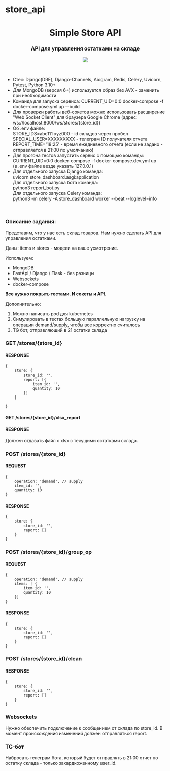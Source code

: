 # store_api

<h1  align="center">Simple Store API</h1>
<h3 align="center">API для управления остатками на складе</h3>
<p align="center"><img src="https://img.shields.io/badge/made_by-KD3821-coral"></p><br>


<ul>

<li>Стек: Django(DRF), Django-Channels, Aiogram, Redis, Celery, Uvicorn, Pytest, Python 3.10+</li>

<li>Для MongoDB (версия 6+) используется образ без AVX - заменить при необходимости</li>

<li>Команда для запуска сервиса: CURRENT_UID=0:0 docker-compose -f docker-compose.yml up --build</li>

<li>Для проверки работы веб-сокетов можно использовать расширение "Web Socket Client" для браузера Google Chrome (адрес: ws://localhost:8000/ws/stores/{store_id})</li>

<li>Об .env файле:<br>STORE_IDS=abc111 xyz000 - id складов через пробел<br>SPECIAL_USER=ХХХХХХХХХ - телеграм ID получателя отчета<br>REPORT_TIME='18:25' - время ежедневного отчета (если не задано - отправляется в 21:00 по умолчанию)</li>

<li>Для прогона тестов запустить сервис с помощью команды:<br>CURRENT_UID=0:0 docker-compose -f docker-compose.dev.yml up<br>(в .env файле везде указать 127.0.0.1)</li> 

<li>Для отдельного запуска Django команда:<br>uvicorn store_dashboard.asgi:application<br>Для отдельного запуска бота команда:<br>python3 report_bot.py<br>Для отдельного запуска Celery команда:<br>python3 -m celery -A store_dashboard worker --beat --loglevel=info</li>

</ul>
<br>
<h3>Описание задания:</h3>
Представим, что у нас есть склад товаров. Нам нужно сделать API для управления остатками.

Даны: items и stores - модели на ваше усмотрение.

Используем:
- MongoDB
- FastApi / Django / Flask - без разницы
- Websockets
- docker-compose

**Все нужно покрыть тестами. И сокеты и API.**


Дополнительно:
1. Можно написать pod для kubernetes
2. Симулировать в тестах большую параллельную нагрузку на операции demand/supply, чтобы все корректно считалось
3. TG бот, отправляющий в 21 остатки склада


### GET /stores/{store_id}

#### RESPONSE

```
{
	store: {
		store_id: '',
		report: [{
			item_id: '',
			quantity: 10
		}]
	}
	
}
```


#### GET /stores/{store_id}/xlsx_report

#### RESPONSE

Должен отдавать файл с xlsx с текущими остатками склада. 

### POST /stores/{store_id}

#### REQUEST

```
{
	operation: 'demand', // supply
	item_id: '',
	quantity: 10
}
```

#### RESPONSE

```
{
	store: {
		store_id: '',
		report: []
	}
}
```



### POST /stores/{store_id}/group_op

#### REQUEST

```
{
	operation: 'demand', // supply
	items: [ {
		item_id: '',
		quantity: 10
	}]
}
```


#### RESPONSE

```
{
	store: {
		store_id: '',
		report: []
	}
}
```


### POST /stores/{store_id}/clean

#### RESPONSE

```
{
	store: {
		store_id: '',
		report: []
	}
}
```



### Websockets

Нужно обеспечить подключение к сообщением от склада по store_id.  В момент происхождения изменений должен отправляться report.

### TG-бот

Набросать телеграм бота, который будет отправлять в 21:00 отчет по остатку склада - только захардкоженному user_id.
